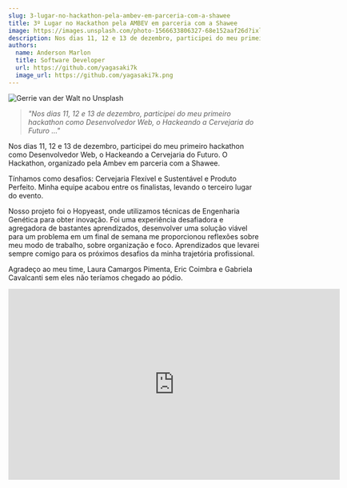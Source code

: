 ```yaml
---
slug: 3-lugar-no-hackathon-pela-ambev-em-parceria-com-a-shawee
title: 3º Lugar no Hackathon pela AMBEV em parceria com a Shawee
image: https://images.unsplash.com/photo-1566633806327-68e152aaf26d?ixlib=rb-4.0.3&ixid=MnwxMjA3fDB8MHxwaG90by1wYWdlfHx8fGVufDB8fHx8&auto=format&fit=crop&w=870&q=80
description: Nos dias 11, 12 e 13 de dezembro, participei do meu primeiro hackathon como Desenvolvedor Web, o Hackeando a Cervejaria do Futuro.
authors:
  name: Anderson Marlon
  title: Software Developer
  url: https://github.com/yagasaki7k
  image_url: https://github.com/yagasaki7k.png
---
```


![](https://images.unsplash.com/photo-1566633806327-68e152aaf26d?ixlib=rb-4.0.3&ixid=MnwxMjA3fDB8MHxwaG90by1wYWdlfHx8fGVufDB8fHx8&auto=format&fit=crop&w=870&q=80 "Gerrie van der Walt no Unsplash")

> _"Nos dias 11, 12 e 13 de dezembro, participei do meu primeiro hackathon como Desenvolvedor Web, o Hackeando a Cervejaria do Futuro …"_

Nos dias 11, 12 e 13 de dezembro, participei do meu primeiro hackathon como Desenvolvedor Web, o Hackeando a Cervejaria do Futuro. O Hackathon, organizado pela Ambev em parceria com a Shawee.

Tínhamos como desafios: Cervejaria Flexível e Sustentável e Produto Perfeito. Minha equipe acabou entre os finalistas, levando o terceiro lugar do evento.

Nosso projeto foi o Hopyeast, onde utilizamos técnicas de Engenharia Genética para obter inovação. Foi uma experiência desafiadora e agregadora de bastantes aprendizados, desenvolver uma solução viável para um problema em um final de semana me proporcionou reflexões sobre meu modo de trabalho, sobre organização e foco. Aprendizados que levarei sempre comigo para os próximos desafios da minha trajetória profissional.

Agradeço ao meu time, Laura Camargos Pimenta, Eric Coimbra e Gabriela Cavalcanti sem eles não teríamos chegado ao pódio.

<center><iframe width="663" height="382" src="https://www.youtube.com/embed/KOVlXuQGAzY" title="HACKA AMBEV: Grandes soluções para a Cervejaria do Futuro" frameborder="0" allow="accelerometer; autoplay; clipboard-write; encrypted-media; gyroscope; picture-in-picture" allowfullscreen></iframe></center>
